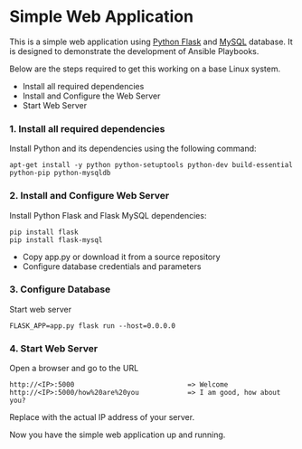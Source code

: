 # Simple Web Application

This is a simple web application using [Python Flask](https://flask.palletsprojects.com/en/3.0.x/) and [MySQL](https://www.mysql.com/) database. It is designed to demonstrate the development of Ansible Playbooks.

Below are the steps required to get this working on a base Linux system.

  * Install all required dependencies
  * Install and Configure the Web Server
  * Start Web Server

### 1. Install all required dependencies

Install Python and its dependencies using the following command:
```
apt-get install -y python python-setuptools python-dev build-essential python-pip python-mysqldb
```

### 2. Install and Configure Web Server

Install Python Flask and Flask MySQL dependencies:
```
pip install flask
pip install flask-mysql
```
  * Copy app.py or download it from a source repository
  * Configure database credentials and parameters

### 3. Configure Database

Start web server
```
FLASK_APP=app.py flask run --host=0.0.0.0
```

### 4. Start Web Server

Open a browser and go to the URL
```
http://<IP>:5000                            => Welcome
http://<IP>:5000/how%20are%20you            => I am good, how about you?
```
Replace <IP> with the actual IP address of your server.

Now you have the simple web application up and running. 
